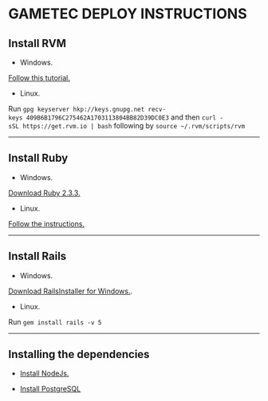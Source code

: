 # GAMETEC DEPLOY INSTRUCTIONS

## Install RVM

* Windows.

[Follow this tutorial.](http://blog.developwithpassion.com/2012/03/30/installing-rvm-with-cygwin-on-windows/)


* Linux.

Run `gpg ­­keyserver hkp://keys.gnupg.net ­­recv­keys 409B6B1796C275462A1703113804BB82D39DC0E3`
and then `curl ­sSL https://get.rvm.io | bash` following by `source ~/.rvm/scripts/rvm`

------

## Install Ruby

* Windows.

[Download Ruby 2.3.3.](https://www.ruby-lang.org/pt/downloads/)

* Linux.

[Follow the instructions.](https://www.ruby-lang.org/pt/documentation/installation/#apt)

------

## Install Rails

* Windows.

[Download RailsInstaller for Windows.](https://s3.amazonaws.com/railsinstaller/Windows/railsinstaller-3.3.0.exe).

* Linux.

Run `gem install rails -v 5`

------
## Installing the dependencies

* [Install NodeJs.](https://nodejs.org/en/download/)

* [Install PostgreSQL](https://www.postgresql.org/download/)
